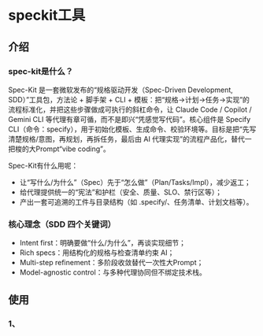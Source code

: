 # speckit工具

## 介绍

### spec-kit是什么？

Spec-Kit 是一套微软发布的“规格驱动开发（Spec-Driven Development, SDD）”工具包，方法论 + 脚手架 + CLI + 模板：把“规格→计划→任务→实现”的流程标准化，并把这些步骤做成可执行的斜杠命令，让 Claude Code / Copilot / Gemini CLI 等代理有章可循，而不是即兴“凭感觉写代码”。核心组件是 Specify CLI（命令：specify），用于初始化模板、生成命令、校验环境等。目标是把“先写清楚规格/意图，再规划，再拆任务，最后由 AI 代理实现”的流程产品化，替代一把梭的大Prompt“vibe coding”。

Spec-Kit有什么用呢：

- 让“写什么/为什么”（Spec）先于“怎么做”（Plan/Tasks/Impl），减少返工；
- 给代理提供统一的“宪法”和护栏（安全、质量、SLO、禁行区等）；
- 产出一套可追溯的工件与目录结构（如 .specify/、任务清单、计划文档等）。

### 核心理念（SDD 四个关键词）

- Intent first：明确要做“什么/为什么”，再谈实现细节；
- Rich specs：用结构化的规格与检查清单约束 AI；
- Multi-step refinement：多阶段收敛替代一次性大Prompt；
- Model-agnostic control：与多种代理协同但不绑定技术栈。

## 使用

### 1、